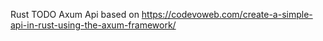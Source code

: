 Rust TODO Axum Api based on https://codevoweb.com/create-a-simple-api-in-rust-using-the-axum-framework/